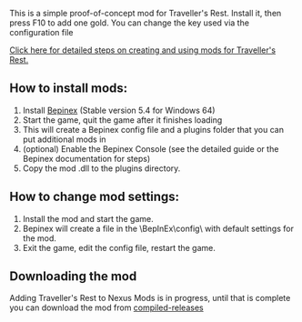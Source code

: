 This is a simple proof-of-concept mod for Traveller's Rest.  Install it, then press F10 to add one gold.  You can change the key used via the configuration file

[Click here for detailed steps on creating and using mods for Traveller's Rest﻿.](https://docs.google.com/document/d/e/2PACX-1vSciLNh4KgUxE4L2h_K0KAxi2hE6Z1rhroX0DJVhZIqNEgz2RvYESqffRl8GFONKKF1MjYIIGI5OKHE/pub)


## How to install mods:

1. Install [Bepinex](https://github.com/BepInEx/BepInEx/releases/tag/v5.4.23.2)﻿ (Stable version 5.4 for Windows 64)
2. Start the game, quit the game after it finishes loading
3. This will create a Bepinex config file and a plugins folder that you can put additional mods in
4. (optional) Enable the Bepinex Console (see the detailed guide or the Bepinex documentation for steps)
5. Copy the mod .dll to the plugins directory.


## How to change mod settings:

1. Install the mod and start the game.
2. Bepinex will create a file in the <game folder>\BepInEx\config\ with default settings for the mod.
3. Exit the game, edit the config file, restart the game.

## Downloading the mod

Adding Traveller's Rest to Nexus Mods is in progress, until that is complete you can download the mod from [compiled-releases](https://github.com/DrStalker/TravellersRest-EasyFishing/tree/main/compiled-releases)
